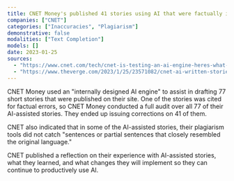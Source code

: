 ```yaml
---
title: CNET Money's published 41 stories using AI that were factually incorrect
companies: ["CNET"]
categories: ["Inaccuracies", "Plagiarism"]
demonstrative: false
modalities: ["Text Completion"]
models: []
date: 2023-01-25
sources:
  - "https://www.cnet.com/tech/cnet-is-testing-an-ai-engine-heres-what-weve-learned-mistakes-and-all/"
  - "https://www.theverge.com/2023/1/25/23571082/cnet-ai-written-stories-errors-corrections-red-ventures"
---
```


CNET Money used an "internally designed AI engine" to assist in drafting 77 short stories that were published on their site. One of the stories was cited for factual errors, so CNET Money conducted a full audit over all 77 of their AI-assisted stories. They ended up issuing corrections on 41 of them.

CNET also indicated that in some of the AI-assisted stories, their plagiarism tools did not catch "sentences or partial sentences that closely resembled the original language."

CNET published a reflection on their experience with AI-assisted stories, what they learned, and what changes they will implement so they can continue to productively use AI. 
